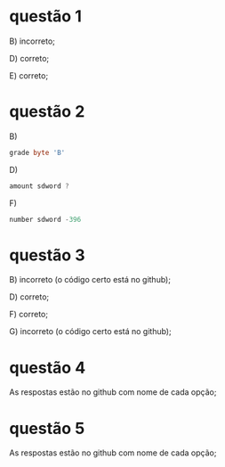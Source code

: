 # questão 1 

B) incorreto;

D) correto;

E) correto;

# questão 2

B) 
```asm
grade byte 'B'

```

D) 
```asm
amount sdword ?
```
F) 
```asm
number sdword -396
```
# questão 3

B) incorreto (o código certo está no github);

D) correto;

F) correto;

G) incorreto (o código certo está no github);

# questão 4

 As respostas estão no github com nome de cada opção;
 
# questão 5

As respostas estão no github com nome de cada opção;
